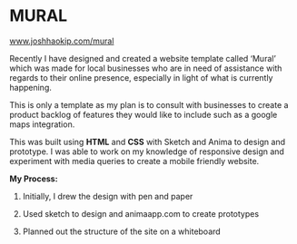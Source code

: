 # MURAL

www.joshhaokip.com/mural

Recently I have designed and created a website template called ‘Mural’ which was made for local businesses who are in need of assistance with regards to their online presence, especially in light of what is currently happening. 

This is only a template as my plan is to consult with businesses to create a product backlog of features they would like to include such as a google maps integration. 

This was built using **HTML** and **CSS** with Sketch and Anima to design and prototype. I was able to work on my knowledge of responsive design and experiment with media queries to create a mobile friendly website. 

**My Process:** 

1. Initially, I drew the design with pen and paper

2. Used sketch to design and animaapp.com to create prototypes 

3. Planned out the structure of the site on a whiteboard 
